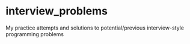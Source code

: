 # interview_problems
My practice attempts and solutions to potential/previous interview-style programming problems
